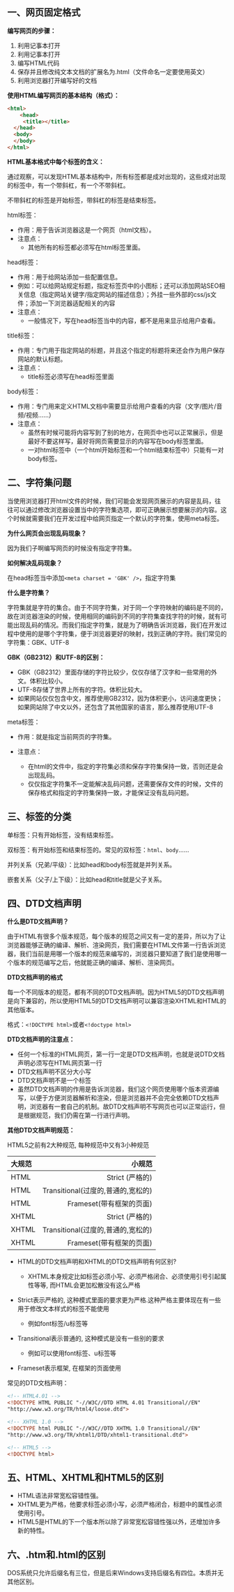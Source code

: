 ## 一、网页固定格式

**编写网页的步骤：**

1. 利用记事本打开
2. 利用记事本打开
3. 编写HTML代码
4. 保存并且修改纯文本文档的扩展名为.html（文件命名一定要使用英文）
5. 利用浏览器打开编写好的文档

**使用HTML编写网页的基本结构（格式）：**

```html
<html>
	<head>
     <title></title>
  </head>
  <body> 
  </body>
</html>
```

**HTML基本格式中每个标签的含义：**

通过观察，可以发现HTML基本结构中，所有标签都是成对出现的，这些成对出现的标签中，有一个带斜杠，有一个不带斜杠。

不带斜杠的标签是开始标签，带斜杠的标签是结束标签。

html标签：

+ 作用：用于告诉浏览器这是一个网页（html文档）。
+ 注意点：
  + 其他所有的标签都必须写在html标签里面。

head标签：

+ 作用：用于给网站添加一些配置信息。
+ 例如：可以给网站规定标题，指定标签页中的小图标；还可以添加网站SEO相关信息（指定网站关键字/指定网站的描述信息）；外挂一些外部的css/js文件；添加一下浏览器适配相关的内容
+ 注意点：
  + 一般情况下，写在head标签当中的内容，都不是用来显示给用户查看。

title标签：

+ 作用：专门用于指定网站的标题，并且这个指定的标题将来还会作为用户保存网站的默认标题。
+ 注意点：
  + title标签必须写在head标签里面

body标签：

+ 作用：专门用来定义HTML文档中需要显示给用户查看的内容（文字/图片/音频/视频……）
+ 注意点：
  + 虽然有时候可能将内容写到了别的地方，在网页中也可以正常展示，但是最好不要这样写，最好将网页需要显示的内容写在body标签里面。
  + 一对html标签中（一个html开始标签和一个html结束标签中）只能有一对body标签。

## 二、字符集问题

当使用浏览器打开html文件的时候，我们可能会发现网页展示的内容是乱码，往往可以通过修改浏览器设置当中的字符集选项，即可正确展示想要展示的内容。这个时候就需要我们在开发过程中给网页指定一个默认的字符集，使用meta标签。

**为什么网页会出现乱码现象？**

因为我们子啊编写网页的时候没有指定字符集。

**如何解决乱码现象？**

在head标签当中添加`<meta charset = 'GBK' />`，指定字符集

**什么是字符集？**

字符集就是字符的集合。由于不同字符集，对于同一个字符映射的编码是不同的，故在浏览器渲染的时候，使用相同的编码到不同的字符集查找字符的时候，就有可能出现乱码的情况。而我们指定字符集，就是为了明确告诉浏览器，我们在开发过程中使用的是哪个字符集，便于浏览器更好的映射，找到正确的字符。我们常见的字符集：GBK、UTF-8

**GBK（GB2312）和UTF-8的区别：**

+ GBK（GB2312）里面存储的字符比较少，仅仅存储了汉字和一些常用的外文。体积比较小。
+ UTF-8存储了世界上所有的字符。体积比较大。
+ 如果网站仅仅包含中文，推荐使用GB2312，因为体积更小，访问速度更快；如果网站除了中文以外，还包含了其他国家的语言，那么推荐使用UTF-8

meta标签：

+ 作用：就是指定当前网页的字符集。

+ 注意点：
  + 在html的文件中，指定的字符集必须和保存字符集保持一致，否则还是会出现乱码。
  + 仅仅指定字符集不一定能解决乱码问题，还需要保存文件的时候，文件的保存格式和指定的字符集保持一致，才能保证没有乱码问题。

## 三、标签的分类

单标签：只有开始标签，没有结束标签。

双标签：有开始标签和结束标签的。常见的双标签：`html`、`body`……



并列关系（兄弟/平级）：比如head和body标签就是并列关系。

嵌套关系（父子/上下级）：比如head和title就是父子关系。

## 四、DTD文档声明

**什么是DTD文档声明？**

由于HTML有很多个版本规范，每个版本的规范之间又有一定的差异，所以为了让浏览器能够正确的编译、解析、渲染网页，我们需要在HTML文件第一行告诉浏览器，我们当前是用哪一个版本的规范来编写的，浏览器只要知道了我们是使用哪一个版本的规范编写之后，他就能正确的编译、解析、渲染网页。

**DTD文档声明的格式**

每一个不同版本的规范，都有不同的DTD文档声明。因为HTML5的DTD文档声明是向下兼容的，所以使用HTML5的DTD文档声明可以兼容渲染XHTML和HTML的其他版本。

格式：`<!DOCTYPE html>`或者`<!doctype html>`

**DTD文档声明的注意点：**

+ 任何一个标准的HTML网页，第一行一定是DTD文档声明，也就是说DTD文档声明必须写在HTML网页第一行
+ DTD文档声明不区分大小写
+ DTD文档声明不是一个标签
+ 虽然DTD文档声明的作用是告诉浏览器，我们这个网页使用哪个版本资源编写，以便于方便浏览器解析和渲染，但是浏览器并不会完全依赖DTD文档声明，浏览器有一套自己的机制。故DTD文档声明不写网页也可以正常运行，但是根据规范，我们仍需在第一行进行声明。

**其他DTD文档声明规范：**

HTML5之前有2大种规范, 每种规范中又有3小种规范

| 大规范 |                             小规范 |
| :----- | ---------------------------------: |
| HTML   |                    Strict (严格的) |
| HTML   | Transitional(过度的,普通的,宽松的) |
| HTML   |           Frameset(带有框架的页面) |
| XHTML  |                    Strict (严格的) |
| XHTML  | Transitional(过度的,普通的,宽松的) |
| XHTML  |           Frameset(带有框架的页面) |

- HTML的DTD文档声明和XHTML的DTD文档声明有何区别?
  - XHTML本身规定比如标签必须小写、必须严格闭合、必须使用引号引起属性等等, 而HTML会更加松散没有这么严格

- Strict表示严格的, 这种模式里面的要求更为严格.这种严格主要体现在有一些用于修改文本样式的标签不能使用
  - 例如font标签/u标签等
- Transitional表示普通的, 这种模式是没有一些别的要求
  - 例如可以使用font标签、u标签等
- Frameset表示框架, 在框架的页面使用

常见的DTD文档声明：

```html
<!-- HTML4.01 -->
<!DOCTYPE HTML PUBLIC "-//W3C//DTD HTML 4.01 Transitional//EN"
"http://www.w3.org/TR/html4/loose.dtd">

<!-- XHTML 1.0 -->
<!DOCTYPE html PUBLIC "-//W3C//DTD XHTML 1.0 Transitional//EN"
"http://www.w3.org/TR/xhtml1/DTD/xhtml1-transitional.dtd">

<!-- HTML5 -->
<!DOCTYPE html>
```

## 五、HTML、XHTML和HTML5的区别

+ HTML语法非常宽松容错性强。
+ XHTML更为严格，他要求标签必须小写，必须严格闭合，标题中的属性必须使用引号。
+ HTML5是HTML的下一个版本所以除了非常宽松容错性强以外，还增加许多新的特性。

## 六、.htm和.html的区别

DOS系统只允许后缀名有三位，但是后来Windows支持后缀名有四位。本质并无其他区别。